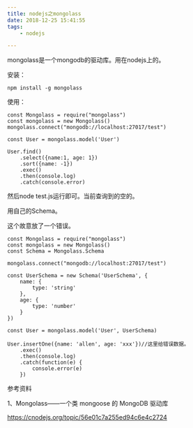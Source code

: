 ```yaml
---
title: nodejs之mongolass
date: 2018-12-25 15:41:55
tags:
	- nodejs

---
```




mongolass是一个mongodb的驱动库。用在nodejs上的。

安装：

```
npm install -g mongolass
```

使用：

```
const Mongolass = require("mongolass")
const mongolass = new Mongolass()
mongolass.connect("mongodb://localhost:27017/test")

const User = mongolass.model('User')

User.find()
    .select({name:1, age: 1})
    .sort({name: -1})
    .exec()
    .then(console.log)
    .catch(console.error)
```

然后node test.js运行即可。当前查询到的空的。

用自己的Schema。

这个故意放了一个错误。

```
const Mongolass = require("mongolass")
const mongolass = new Mongolass()
const Schema = Mongolass.Schema

mongolass.connect("mongodb://localhost:27017/test")

const UserSchema = new Schema('UserSchema', {
    name: {
        type: 'string'
    },
    age: {
        type: 'number'
    }
})

const User = mongolass.model('User', UserSchema)

User.insertOne({name: 'allen', age: 'xxx'})//这里给错误数据。
    .exec()
    .then(console.log)
    .catch(function(e) {
        console.error(e)
    })
```







参考资料

1、Mongolass——一个类 mongoose 的 MongoDB 驱动库

https://cnodejs.org/topic/56e01c7a255ed94c6e4c2724